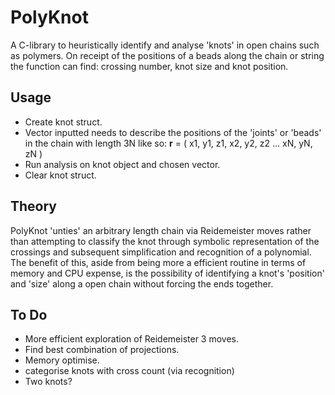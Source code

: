 PolyKnot
========

A C-library to heuristically identify and analyse 'knots' in open chains such as
polymers. On receipt of the positions of a beads along the chain or string the
function can find: crossing number, knot size and knot position.

Usage
-----

* Create knot struct.
* Vector inputted needs to describe the positions of the 'joints' or 'beads' in the
chain with length 3N like so: **r** = ( x1, y1, z1, x2, y2, z2 ... xN, yN, zN )
* Run analysis on knot object and chosen vector.
* Clear knot struct.

Theory
------

PolyKnot 'unties' an arbitrary length chain via Reidemeister moves rather than
attempting to classify the knot through symbolic representation of the
crossings and subsequent simplification and recognition of a polynomial. The
benefit of this, aside from being more a efficient routine in terms of memory and
CPU expense, is the possibility of identifying a knot's 'position' and 'size'
along a open chain without forcing the ends together.

To Do
-----

* More efficient exploration of Reidemeister 3 moves.
* Find best combination of projections.
* Memory optimise.
* categorise knots with cross count (via recognition)
* Two knots?
